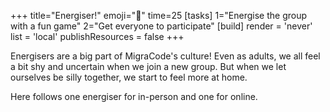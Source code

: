+++
title="Energiser!"
emoji="🔋"
time=25
[tasks]
    1="Energise the group with a fun game"
    2="Get everyone to participate"
[build]
  render = 'never'
  list = 'local'
  publishResources = false
+++

Energisers are a big part of MigraCode's culture! Even as adults, we all feel a bit shy and uncertain when we join a new group. But when we let ourselves be silly together, we start to feel more at home.

Here follows one energiser for in-person and one for online.
